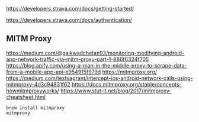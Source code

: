 https://developers.strava.com/docs/getting-started/

https://developers.strava.com/docs/authentication/

## MITM Proxy

https://medium.com/@gaikwadchetan93/monitoring-modifying-android-app-network-traffic-via-mitm-proxy-part-1-886f6324f705
https://blog.apify.com/using-a-man-in-the-middle-proxy-to-scrape-data-from-a-mobile-app-api-e954915f979d
https://mitmproxy.org/
https://medium.com/testvagrant/intercept-ios-android-network-calls-using-mitmproxy-4d3c94831f62
https://docs.mitmproxy.org/stable/concepts-howmitmproxyworks/
https://www.stut-it.net/blog/2017/mitmproxy-cheatsheet.html

```
brew install mitmproxy
mitmproxy
```
